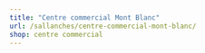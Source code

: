 ```yaml
---
title: "Centre commercial Mont Blanc"
url: /sallanches/centre-commercial-mont-blanc/
shop: centre commercial
---
```

